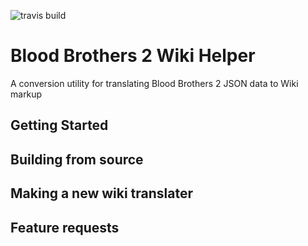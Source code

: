 ![travis build](https://travis-ci.org/hinerm/bb2-converters.svg?branch=master)

# Blood Brothers 2 Wiki Helper
A conversion utility for translating Blood Brothers 2 JSON data to Wiki markup

## Getting Started ##

## Building from source ##

## Making a new wiki translater ##

## Feature requests ##
